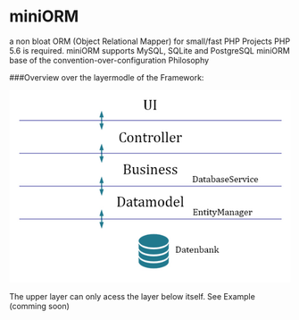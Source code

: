 # miniORM
a non bloat ORM (Object Relational Mapper) for small/fast PHP Projects
PHP 5.6 is required.
miniORM supports MySQL, SQLite and PostgreSQL
miniORM base of the convention-over-configuration Philosophy

###Overview over the layermodle of the Framework:

![](/doku/architektur.jpg)

The upper layer can only acess the layer below itself.
See Example (comming soon)